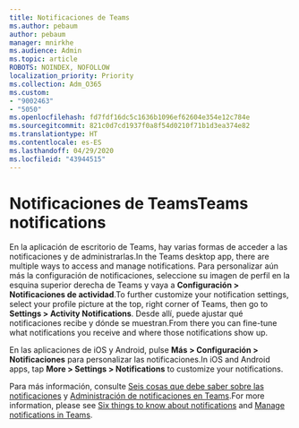 ```yaml
---
title: Notificaciones de Teams
ms.author: pebaum
author: pebaum
manager: mnirkhe
ms.audience: Admin
ms.topic: article
ROBOTS: NOINDEX, NOFOLLOW
localization_priority: Priority
ms.collection: Adm_O365
ms.custom:
- "9002463"
- "5050"
ms.openlocfilehash: fd7fdf16dc5c1636b1096ef62604e354e12c784e
ms.sourcegitcommit: 821c0d7cd1937f0a8f54d0210f71b1d3ea374e82
ms.translationtype: HT
ms.contentlocale: es-ES
ms.lasthandoff: 04/29/2020
ms.locfileid: "43944515"
---
```

# <a name="teams-notifications"></a><span data-ttu-id="a7e42-102">Notificaciones de Teams</span><span class="sxs-lookup"><span data-stu-id="a7e42-102">Teams notifications</span></span>

<span data-ttu-id="a7e42-103">En la aplicación de escritorio de Teams, hay varias formas de acceder a las notificaciones y de administrarlas.</span><span class="sxs-lookup"><span data-stu-id="a7e42-103">In the Teams desktop app, there are multiple ways to access and manage notifications.</span></span> <span data-ttu-id="a7e42-104">Para personalizar aún más la configuración de notificaciones, seleccione su imagen de perfil en la esquina superior derecha de Teams y vaya a **Configuración > Notificaciones de actividad**.</span><span class="sxs-lookup"><span data-stu-id="a7e42-104">To further customize your notification settings, select your profile picture at the top, right corner of Teams, then go to **Settings > Activity Notifications**.</span></span> <span data-ttu-id="a7e42-105">Desde allí, puede ajustar qué notificaciones recibe y dónde se muestran.</span><span class="sxs-lookup"><span data-stu-id="a7e42-105">From there you can fine-tune what notifications you receive and where those notifications show up.</span></span> 

<span data-ttu-id="a7e42-106">En las aplicaciones de iOS y Android, pulse **Más > Configuración > Notificaciones** para personalizar las notificaciones.</span><span class="sxs-lookup"><span data-stu-id="a7e42-106">In iOS and Android apps, tap **More > Settings > Notifications** to customize your notifications.</span></span>

<span data-ttu-id="a7e42-107">Para más información, consulte [Seis cosas que debe saber sobre las notificaciones](https://support.microsoft.com/es-ES/office/six-things-to-know-about-notifications-abb62c60-3d15-4968-b86a-42fea9c22cf4) y [Administración de notificaciones en Teams](https://support.office.com/article/manage-notifications-in-teams-1cc31834-5fe5-412b-8edb-43fecc78413d#ID0EAABAAA).</span><span class="sxs-lookup"><span data-stu-id="a7e42-107">For more information, please see [Six things to know about notifications](https://support.microsoft.com/es-ES/office/six-things-to-know-about-notifications-abb62c60-3d15-4968-b86a-42fea9c22cf4) and [Manage notifications in Teams](https://support.office.com/article/manage-notifications-in-teams-1cc31834-5fe5-412b-8edb-43fecc78413d#ID0EAABAAA).</span></span>
